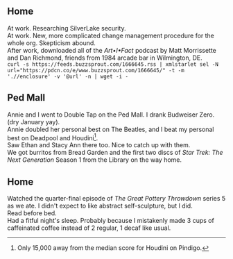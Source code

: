 ## Home
At work. Researching SilverLake security.  
At work. New, more complicated change management procedure for the whole org. Skepticism abound.  
After work, downloaded all of the _Art•I•Fact_ podcast by Matt Morrissette and Dan Richmond, friends from 1984 arcade bar in Wilmington, DE.  
```curl -s https://feeds.buzzsprout.com/1666645.rss | xmlstarlet sel -N url="https://pdcn.co/e/www.buzzsprout.com/1666645/" -t -m './/enclosure' -v '@url' -n | wget -i -```  

## Ped Mall
Annie and I went to Double Tap on the Ped Mall. I drank Budweiser Zero. (dry January yay).  
Annie doubled her personal best on The Beatles, and I beat my personal best on Deadpool and Houdini[^1].  
Saw Ethan and Stacy Ann there too. Nice to catch up with them.  
We got burritos from Bread Garden and the first two discs of _Star Trek: The Next Generation_ Season 1 from the Library on the way home.  

## Home
Watched the quarter-final episode of _The Great Pottery Throwdown_ series 5 as we ate. I didn't expect to like abstract self-sculpture, but I did.  
Read before bed.  
Had a fitful night's sleep. Probably because I mistakenly made 3 cups of caffeinated coffee instead of 2 regular, 1 decaf like usual.  

[^1]: Only 15,000 away from the median score for Houdini on Pindigo.
